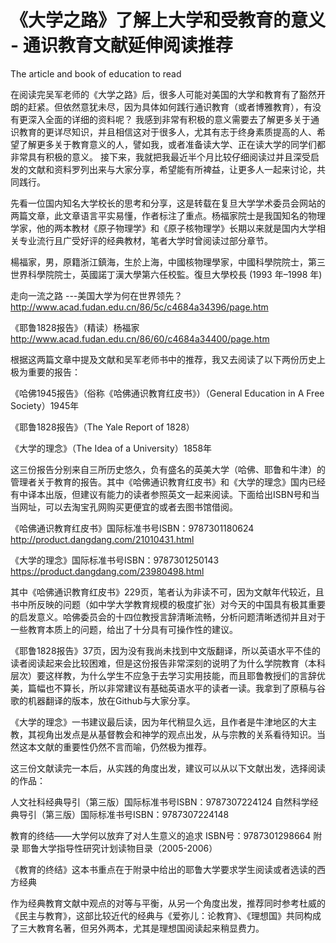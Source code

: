 # 《大学之路》了解上大学和受教育的意义 - 通识教育文献延伸阅读推荐
The article and book of education to read

在阅读完吴军老师的《大学之路》后，很多人可能对美国的大学和教育有了豁然开朗的赶紧。但依然意犹未尽，因为具体如何践行通识教育（或者博雅教育），有没有更深入全面的详细的资料呢？
我感到非常有积极的意义需要去了解更多关于通识教育的更详尽知识，并且相信这对于很多人，尤其有志于终身素质提高的人、希望了解更多关于教育意义的人，譬如我，或者准备读大学、正在读大学的同学们都非常具有积极的意义。
接下来，我就把我最近半个月比较仔细阅读过并且深受启发的文献和资料罗列出来与大家分享，希望能有所裨益，让更多人一起来讨论，共同践行。

先看一位国内知名大学校长的思考和分享，这是转载在复旦大学学术委员会网站的两篇文章，此文章语言平实易懂，作者标注了重点。杨福家院士是我国知名的物理学家，他的两本教材《原子物理学》和《原子核物理学》长期以来就是国内大学相关专业流行且广受好评的经典教材，笔者大学时曾阅读过部分章节。

楊福家，男，原籍浙江鎮海，生於上海，中國核物理學家，中國科學院院士，第三世界科學院院士，英國諾丁漢大學第六任校監。復旦大學校長 (1993 年–1998 年)

走向一流之路 ---美国大学为何在世界领先？
http://www.acad.fudan.edu.cn/86/5c/c4684a34396/page.htm

《耶鲁1828报告》（精读）杨福家
http://www.acad.fudan.edu.cn/86/60/c4684a34400/page.htm


根据这两篇文章中提及文献和吴军老师书中的推荐，我又去阅读了以下两份历史上极为重要的报告：

《哈佛1945报告》（俗称《哈佛通识教育红皮书》）（General Education in A Free Society）1945年

《耶鲁1828报告》（The Yale Report of 1828）

《大学的理念》（The Idea of a University）1858年

这三份报告分别来自三所历史悠久，负有盛名的英美大学（哈佛、耶鲁和牛津）的管理者关于教育的报告。其中《哈佛通识教育红皮书》和《大学的理念》国内已经有中译本出版，但建议有能力的读者参照英文一起来阅读。下面给出ISBN号和当当网址，可以去淘宝孔网购买更便宜的或者去图书馆借阅。

《哈佛通识教育红皮书》国际标准书号ISBN：9787301180624
http://product.dangdang.com/21010431.html

《大学的理念》国际标准书号ISBN：9787301250143
https://product.dangdang.com/23980498.html

其中《哈佛通识教育红皮书》229页，笔者认为非读不可，因为文献年代较近，且书中所反映的问题（如中学大学教育规模的极度扩张）对今天的中国具有极其重要的启发意义。哈佛委员会的十四位教授言辞清晰流畅，分析问题清晰透彻并且对于一些教育本质上的问题，给出了十分具有可操作性的建议。

《耶鲁1828报告》37页，因为没有我尚未找到中文版翻译，所以英语水平不佳的读者阅读起来会比较困难，但是这份报告非常深刻的说明了为什么学院教育（本科层次）要这样教，为什么学生不应急于去学习实用技能，而且耶鲁教授们的言辞优美，篇幅也不算长，所以非常建议有基础英语水平的读者一读。我拿到了原稿与谷歌的机器翻译的版本，放在Github与大家分享。

《大学的理念》一书建议最后读，因为年代稍显久远，且作者是牛津地区的大主教，其视角出发点是从基督教会和神学的观点出发，从与宗教的关系看待知识。当然这本文献的重要性仍然不言而喻，仍然极为推荐。

这三份文献读完一本后，从实践的角度出发，建议可以从以下文献出发，选择阅读的作品：

人文社科经典导引（第三版）国际标准书号ISBN：9787307224124
自然科学经典导引（第三版）国际标准书号ISBN：9787307224148

教育的终结——大学何以放弃了对人生意义的追求 ISBN号：9787301298664
附录 耶鲁大学指导性研究计划读物目录（2005-2006）

《教育的终结》这本书重点在于附录中给出的耶鲁大学要求学生阅读或者选读的西方经典


作为经典教育文献中观点的对等与平衡，从另一个角度出发，推荐同时参考杜威的《民主与教育》，这部比较近代的经典与《爱弥儿：论教育》、《理想国》共同构成了三大教育名著，但另外两本，尤其是理想国阅读起来稍显费力。


